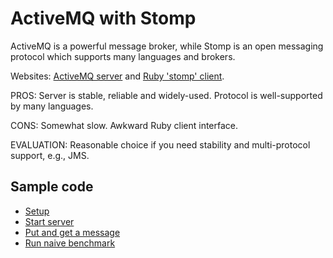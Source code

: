 ActiveMQ with Stomp
===================

ActiveMQ is a powerful message broker, while Stomp is an open messaging protocol which supports many languages and brokers.

Websites: [ActiveMQ server](http://activemq.apache.org/) and [Ruby 'stomp' client](http://activemq.apache.org/ruby.html).

PROS: Server is stable, reliable and widely-used. Protocol is well-supported by many languages.

CONS: Somewhat slow. Awkward Ruby client interface.

EVALUATION: Reasonable choice if you need stability and multi-protocol support, e.g., JMS.

Sample code
-----------

* [Setup](setup.sh)
* [Start server](serve.sh)
* [Put and get a message](putget.rb)
* [Run naive benchmark](bench.rb)
